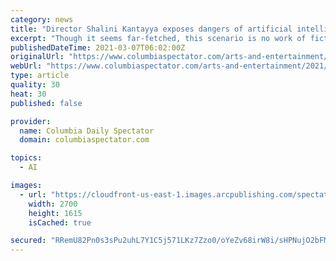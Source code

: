 ```yaml
---
category: news
title: "Director Shalini Kantayya exposes dangers of artificial intelligence in ‘Coded Bias’"
excerpt: "Though it seems far-fetched, this scenario is no work of fiction for citizens of countries with robust facial recognition systems, as demonstrated in Brooklyn filmmaker and human rights activist Shalini Kantayya’s documentary film “Coded Bias."
publishedDateTime: 2021-03-07T06:02:00Z
originalUrl: "https://www.columbiaspectator.com/arts-and-entertainment/2021/03/06/director-shalini-kantayya-exposes-dangers-of-artificial-intelligence-in-coded-bias/"
webUrl: "https://www.columbiaspectator.com/arts-and-entertainment/2021/03/06/director-shalini-kantayya-exposes-dangers-of-artificial-intelligence-in-coded-bias/"
type: article
quality: 30
heat: 30
published: false

provider:
  name: Columbia Daily Spectator
  domain: columbiaspectator.com

topics:
  - AI

images:
  - url: "https://cloudfront-us-east-1.images.arcpublishing.com/spectator/2L7CIGGCN5CO5PAUA3MIKSP4D4.jpg"
    width: 2700
    height: 1615
    isCached: true

secured: "RRemU82Pn0s3sPu2uhL7Y1C5j571LKz7Zzo0/oYeZv68irW8i/sHPNujO2bFMGEvPQw/tLpm3h7NvAyRZzs/P9/KkPMk44u+ZdKohuwMm37a1MgmlqRDpf6Nbi35fN1bfAksV3uS7Ma5ncKsDLcvoJiXmY/A+F9ehm84ib1A8CML+UbnoorcymWIDwOAVTiH8bIku7B2Bouh1DgSsLP1BodejLExx8KYXvBPVDflq3h+mUsfLX8LQANotPa55Wr0hKPYCeXP7SO0D+Smv7Sy+lDA1lD8svq6alTzgKc+RjuernWF0SGgRGKdek1B13tVrNvXtnizkmYtrkZ3h0li6tlhfoEwOSs62Xr5xZs80do=;BVL/CH+kP3tBpw+geDbDQQ=="
---
```


